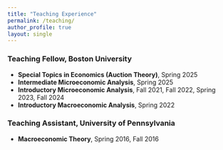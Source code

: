 ```yaml
---
title: "Teaching Experience"
permalink: /teaching/
author_profile: true
layout: single
---
```


### Teaching Fellow, Boston University
- **Special Topics in Economics (Auction Theory)**, Spring 2025  
- **Intermediate Microeconomic Analysis**, Spring 2025  
- **Introductory Microeconomic Analysis**, Fall 2021, Fall 2022, Spring 2023, Fall 2024  
- **Introductory Macroeconomic Analysis**, Spring 2022  

### Teaching Assistant, University of Pennsylvania
- **Macroeconomic Theory**, Spring 2016, Fall 2016  
